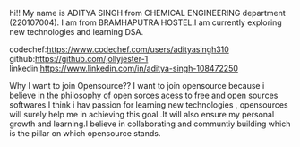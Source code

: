 hi!!
My name is ADITYA SINGH from CHEMICAL ENGINEERING department (220107004).
I am from BRAMHAPUTRA HOSTEL.I am currently exploring new technologies and 
learning DSA.

codechef:https://www.codechef.com/users/adityasingh310
github:https://github.com/jollyjester-1
linkedin:https://www.linkedin.com/in/aditya-singh-108472250


Why I want to join Opensource??
I want to join opensource because i believe in the philosophy of open sorces acess to free and open sources softwares.I think i hav passion for learning new technologies , opensources will surely help me in achieving this goal .It will
also ensure my personal growth and learning.I believe in  collaborating and communtiy building which is the pillar on which opensource stands.  
